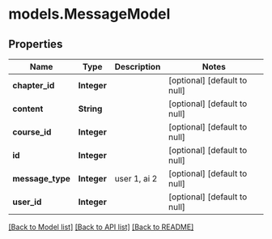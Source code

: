 # models.MessageModel
## Properties

| Name | Type | Description | Notes |
|------------ | ------------- | ------------- | -------------|
| **chapter\_id** | **Integer** |  | [optional] [default to null] |
| **content** | **String** |  | [optional] [default to null] |
| **course\_id** | **Integer** |  | [optional] [default to null] |
| **id** | **Integer** |  | [optional] [default to null] |
| **message\_type** | **Integer** | user 1, ai 2 | [optional] [default to null] |
| **user\_id** | **Integer** |  | [optional] [default to null] |

[[Back to Model list]](../README.md#documentation-for-models) [[Back to API list]](../README.md#documentation-for-api-endpoints) [[Back to README]](../README.md)

